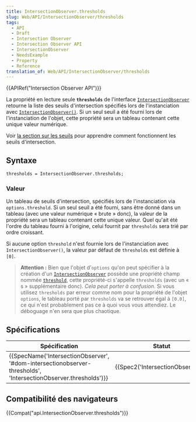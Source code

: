 ```yaml
---
title: IntersectionObserver.thresholds
slug: Web/API/IntersectionObserver/thresholds
tags:
  - API
  - Draft
  - Intersection Observer
  - Intersection Observer API
  - IntersectionObserver
  - NeedsExample
  - Property
  - Reference
translation_of: Web/API/IntersectionObserver/thresholds
---
```

{{APIRef("Intersection Observer API")}}

La propriété en lecture seule **`thresholds`** de l'interface [`IntersectionObserver`](/fr/docs/Web/API/IntersectionObserver) retourne la liste des seuils d'intersection spécifiés lors de l'instanciation avec [`IntersectionObserver()`](/fr/docs/Web/API/IntersectionObserver/IntersectionObserver). Si un seul seuil a été fourni lors de l'instanciation de l'objet, cette propriété sera un tableau contenant cette unique valeur numérique.

Voir [la section sur les seuils](/fr/docs/Web/API/Intersection_Observer_API#Thresholds) pour apprendre comment fonctionnent les seuils d'intersection.

## Syntaxe

    thresholds = IntersectionObserver.thresholds;

### Valeur

Un tableau de seuils d'intersection, spécifiés lors de l'instanciation via `options.threshold`. Si un seul seuil a été fourni, sans être donné dans un tableau (avec une valeur numérique « brute » donc), la valeur de la propriété sera un tableau contenant cette unique valeur. Quel qu'ait été l'ordre du tableau fourni à l'origine, celui fournit par `thresholds` sera trié par ordre croissant.

Si aucune option `threshold` n'est fournie lors de l'instanciation avec `IntersectionObserver()`, la valeur par défaut de `thresholds` est définie à `[0]`.

> **Attention :** Bien que l'objet d'`options` qu'on peut spécifier à la création d'un [`IntersectionObserver`](/fr/docs/Web/API/IntersectionObserver) possède une propriété champ nommée [`threshold`](/fr/docs/Web/API/IntersectionObserver/IntersectionObserver), cette propriété-ci s'appelle `thresholds` (avec un « s » supplémentaire donc). _Cela peut porter à confusion_. Si vous utilisez `thresholds` par erreur comme nom pour la propriété de l'objet `options`, le tableau porté par `thresholds` va se retrouver égal à `[0.0]`, ce qui n'est probablement pas ce à quoi vous vous attendiez. Le déboguage n'en sera que plus chaotique.

## Spécifications

| Spécification                                                                                                                                        | Statut                                       | Commentaire          |
| ---------------------------------------------------------------------------------------------------------------------------------------------------- | -------------------------------------------- | -------------------- |
| {{SpecName('IntersectionObserver', '#dom-intersectionobserver-thresholds', 'IntersectionObserver.thresholds')}} | {{Spec2('IntersectionObserver')}} | Définition initiale. |

## Compatibilité des navigateurs

{{Compat("api.IntersectionObserver.thresholds")}}

